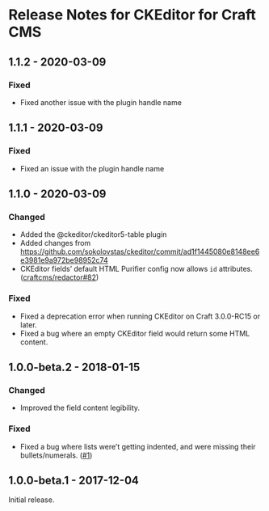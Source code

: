 # Release Notes for CKEditor for Craft CMS

## 1.1.2 - 2020-03-09

### Fixed
- Fixed another issue with the plugin handle name

## 1.1.1 - 2020-03-09

### Fixed
- Fixed an issue with the plugin handle name

## 1.1.0 - 2020-03-09

### Changed
- Added the @ckeditor/ckeditor5-table plugin
- Added changes from https://github.com/sokolovstas/ckeditor/commit/ad1f1445080e8148ee6e3981e9a972be98952c74
- CKEditor fields’ default HTML Purifier config now allows `id` attributes. ([craftcms/redactor#82](https://github.com/craftcms/redactor/issues/82))

### Fixed
- Fixed a deprecation error when running CKEditor on Craft 3.0.0-RC15 or later.
- Fixed a bug where an empty CKEditor field would return some HTML content.

## 1.0.0-beta.2 - 2018-01-15

### Changed
- Improved the field content legibility.

### Fixed
- Fixed a bug where lists were’t getting indented, and were missing their bullets/numerals. ([#1](https://github.com/craftcms/ckeditor/issues/1))

## 1.0.0-beta.1 - 2017-12-04

Initial release.
